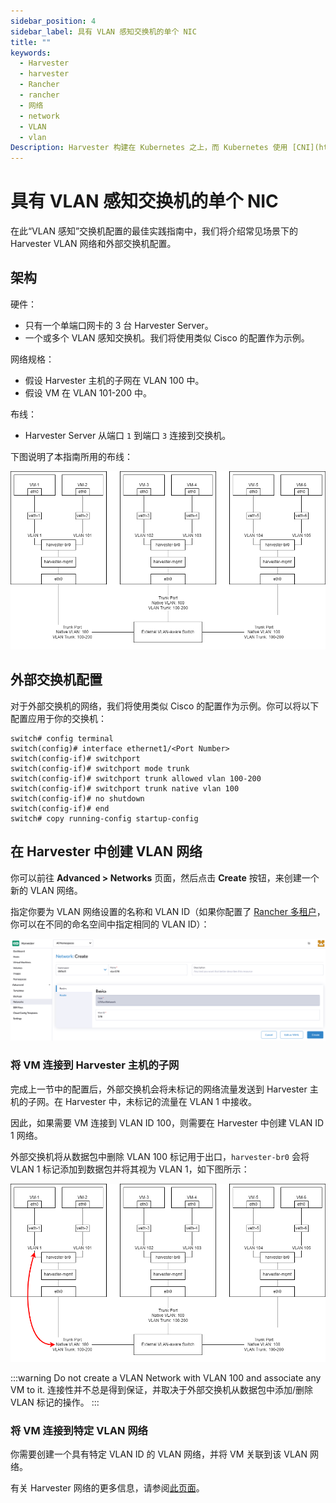 ```yaml
---
sidebar_position: 4
sidebar_label: 具有 VLAN 感知交换机的单个 NIC
title: ""
keywords:
  - Harvester
  - harvester
  - Rancher
  - rancher
  - 网络
  - network
  - VLAN
  - vlan
Description: Harvester 构建在 Kubernetes 之上，而 Kubernetes 使用 [CNI](https://github.com/containernetworking/cni) 作为网络提供商和 Kubernetes Pod 网络之间的接口。因此，我们也基于 CNI 实现 Harvester 网络。此外，Harvester UI 集成了网络配置，来实现用户友好的虚拟机网络配置。
---
```


# 具有 VLAN 感知交换机的单个 NIC

在此“VLAN 感知”交换机配置的最佳实践指南中，我们将介绍常见场景下的 Harvester VLAN 网络和外部交换机配置。

## 架构

硬件：

- 只有一个单端口网卡的 3 台 Harvester Server。
- 一个或多个 VLAN 感知交换机。我们将使用类似 Cisco 的配置作为示例。

网络规格：

- 假设 Harvester 主机的子网在 VLAN 100 中。
- 假设 VM 在 VLAN 101-200 中。

布线：

- Harvester Server 从端口 `1` 到端口 `3` 连接到交换机。

下图说明了本指南所用的布线：

![vlan-aware-case.png](assets/vlan-aware-case.png)

## 外部交换机配置

对于外部交换机的网络，我们将使用类似 Cisco 的配置作为示例。你可以将以下配置应用于你的交换机：

```
switch# config terminal
switch(config)# interface ethernet1/<Port Number>
switch(config-if)# switchport
switch(config-if)# switchport mode trunk
switch(config-if)# switchport trunk allowed vlan 100-200
switch(config-if)# switchport trunk native vlan 100
switch(config-if)# no shutdown
switch(config-if)# end
switch# copy running-config startup-config
```

## 在 Harvester 中创建 VLAN 网络

你可以前往 **Advanced > Networks** 页面，然后点击 **Create** 按钮，来创建一个新的 VLAN 网络。

指定你要为 VLAN 网络设置的名称和 VLAN ID（如果你配置了 [Rancher 多租户](../../rancher/virtualization-management.md#多租户)，你可以在不同的命名空间中指定相同的 VLAN ID）：

![create-vlan-network.png](assets/create-network.png)

### 将 VM 连接到 Harvester 主机的子网

完成上一节中的配置后，外部交换机会将未标记的网络流量发送到 Harvester 主机的子网。在 Harvester 中，未标记的流量在 VLAN 1 中接收。

因此，如果需要 VM 连接到 VLAN ID 100，则需要在 Harvester 中创建 VLAN ID 1 网络。

外部交换机将从数据包中删除 VLAN 100 标记用于出口，`harvester-br0` 会将 VLAN 1 标记添加到数据包并将其视为 VLAN 1，如下图所示：

![vlan-aware-native-vlan.png](assets/vlan-aware-native-vlan.png)

:::warning
Do not create a VLAN Network with VLAN 100 and associate any VM to it. 连接性并不总是得到保证，并取决于外部交换机从数据包中添加/删除 VLAN 标记的操作。
:::

### 将 VM 连接到特定 VLAN 网络

你需要创建一个具有特定 VLAN ID 的 VLAN 网络，并将 VM 关联到该 VLAN 网络。

有关 Harvester 网络的更多信息，请参阅[此页面](../harvester-network.md)。
